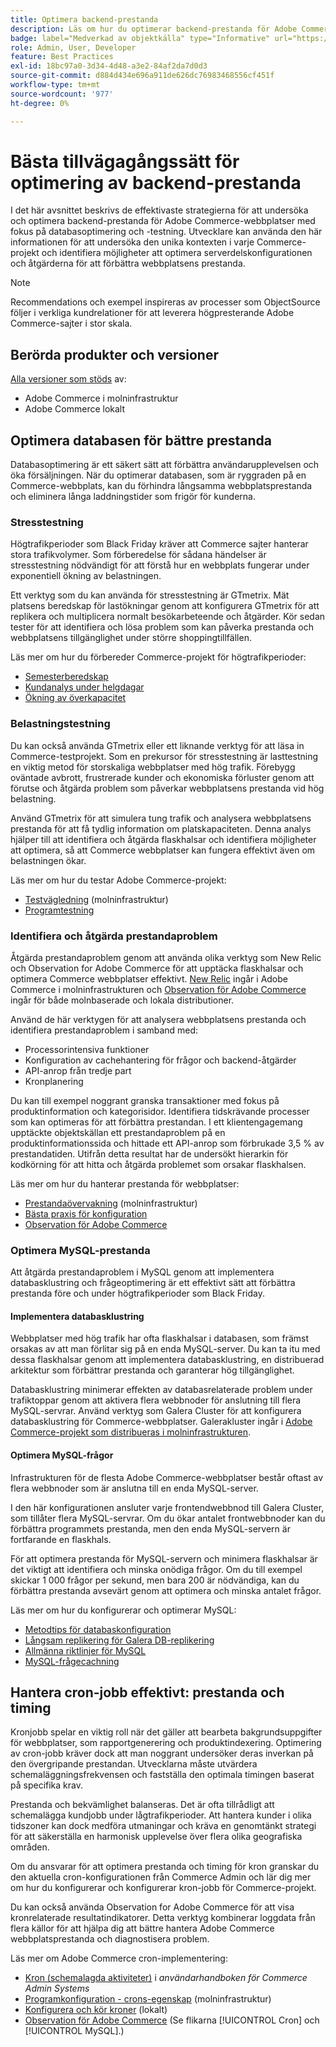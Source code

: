 ```yaml
---
title: Optimera backend-prestanda
description: Läs om hur du optimerar backend-prestanda för Adobe Commerce-webbplatser.
badge: label="Medverkad av objektkälla" type="Informative" url="https://objectsource.co.uk/" tooltip="objektkälla"
role: Admin, User, Developer
feature: Best Practices
exl-id: 18bc97a0-3d34-4d48-a3e2-84af2da7d0d3
source-git-commit: d884d434e696a911de626dc76983468556cf451f
workflow-type: tm+mt
source-wordcount: '977'
ht-degree: 0%

---
```


# Bästa tillvägagångssätt för optimering av backend-prestanda

I det här avsnittet beskrivs de effektivaste strategierna för att undersöka och optimera backend-prestanda för Adobe Commerce-webbplatser med fokus på databasoptimering och -testning. Utvecklare kan använda den här informationen för att undersöka den unika kontexten i varje Commerce-projekt och identifiera möjligheter att optimera serverdelskonfigurationen och åtgärderna för att förbättra webbplatsens prestanda.

>[!NOTE]
>
>Recommendations och exempel inspireras av processer som ObjectSource följer i verkliga kundrelationer för att leverera högpresterande Adobe Commerce-sajter i stor skala.

## Berörda produkter och versioner

[Alla versioner som stöds](../../../release/versions.md) av:

- Adobe Commerce i molninfrastruktur
- Adobe Commerce lokalt

## Optimera databasen för bättre prestanda

Databasoptimering är ett säkert sätt att förbättra användarupplevelsen och öka försäljningen. När du optimerar databasen, som är ryggraden på en Commerce-webbplats, kan du förhindra långsamma webbplatsprestanda och eliminera långa laddningstider som frigör för kunderna.

### Stresstestning

Högtrafikperioder som Black Friday kräver att Commerce sajter hanterar stora trafikvolymer. Som förberedelse för sådana händelser är stresstestning nödvändigt för att förstå hur en webbplats fungerar under exponentiell ökning av belastningen.

Ett verktyg som du kan använda för stresstestning är GTmetrix. Mät platsens beredskap för lastökningar genom att konfigurera GTmetrix för att replikera och multiplicera normalt besökarbeteende och åtgärder. Kör sedan tester för att identifiera och lösa problem som kan påverka prestanda och webbplatsens tillgänglighet under större shoppingtillfällen.

Läs mer om hur du förbereder Commerce-projekt för högtrafikperioder:

- [Semesterberedskap](https://experienceleague.adobe.com/docs/events/commerce-intelligence-webinar-recordings/2021/holiday-readiness.html?lang=sv-SE)
- [Kundanalys under helgdagar](https://experienceleague.adobe.com/docs/commerce-business-intelligence/mbi/analyze/performance/holiday-season-perf.html?lang=sv-SE)
- [Ökning av överkapacitet](https://experienceleague.adobe.com/docs/commerce-knowledge-base/kb/announcements/commerce-announcements/2021-holiday-surge-capacity-requests-for-magento-commerce-cloud.html?lang=sv-SE)

### Belastningstestning

Du kan också använda GTmetrix eller ett liknande verktyg för att läsa in Commerce-testprojekt. Som en prekursor för stresstestning är lasttestning en viktig metod för storskaliga webbplatser med hög trafik. Förebygg oväntade avbrott, frustrerade kunder och ekonomiska förluster genom att förutse och åtgärda problem som påverkar webbplatsens prestanda vid hög belastning.

Använd GTmetrix för att simulera tung trafik och analysera webbplatsens prestanda för att få tydlig information om platskapaciteten. Denna analys hjälper till att identifiera och åtgärda flaskhalsar och identifiera möjligheter att optimera, så att Commerce webbplatser kan fungera effektivt även om belastningen ökar.

Läs mer om hur du testar Adobe Commerce-projekt:

- [Testvägledning](https://experienceleague.adobe.com/docs/commerce-cloud-service/user-guide/develop/test/guidance.html?lang=sv-SE) (molninfrastruktur)
- [Programtestning](https://developer.adobe.com/commerce/testing/guide/)

### Identifiera och åtgärda prestandaproblem

Åtgärda prestandaproblem genom att använda olika verktyg som New Relic och Observation for Adobe Commerce för att upptäcka flaskhalsar och optimera Commerce webbplatser effektivt. [New Relic](https://experienceleague.adobe.com/docs/commerce-cloud-service/user-guide/monitor/new-relic/new-relic-service.html?lang=sv-SE) ingår i Adobe Commerce i molninfrastrukturen och [Observation för Adobe Commerce](/help/tools/observation-for-adobe-commerce/intro.md) ingår för både molnbaserade och lokala distributioner.

Använd de här verktygen för att analysera webbplatsens prestanda och identifiera prestandaproblem i samband med:

- Processorintensiva funktioner
- Konfiguration av cachehantering för frågor och backend-åtgärder
- API-anrop från tredje part
- Kronplanering

Du kan till exempel noggrant granska transaktioner med fokus på produktinformation och kategorisidor. Identifiera tidskrävande processer som kan optimeras för att förbättra prestandan. I ett klientengagemang upptäckte objektskällan ett prestandaproblem på en produktinformationssida och hittade ett API-anrop som förbrukade 3,5 % av prestandatiden. Utifrån detta resultat har de undersökt hierarkin för kodkörning för att hitta och åtgärda problemet som orsakar flaskhalsen.

Läs mer om hur du hanterar prestanda för webbplatser:

- [Prestandaövervakning](https://experienceleague.adobe.com/docs/commerce-cloud-service/user-guide/monitor/performance.html?lang=sv-SE) (molninfrastruktur)
- [Bästa praxis för konfiguration](/help/performance/configuration.md)
- [Observation för Adobe Commerce](/help/tools/observation-for-adobe-commerce/intro.md)

### Optimera MySQL-prestanda

Att åtgärda prestandaproblem i MySQL genom att implementera databasklustring och frågeoptimering är ett effektivt sätt att förbättra prestanda före och under högtrafikperioder som Black Friday.

#### Implementera databasklustring

Webbplatser med hög trafik har ofta flaskhalsar i databasen, som främst orsakas av att man förlitar sig på en enda MySQL-server. Du kan ta itu med dessa flaskhalsar genom att implementera databasklustring, en distribuerad arkitektur som förbättrar prestanda och garanterar hög tillgänglighet.

Databasklustring minimerar effekten av databasrelaterade problem under trafiktoppar genom att aktivera flera webbnoder för anslutning till flera MySQL-servrar. Använd verktyg som Galera Cluster för att konfigurera databasklustring för Commerce-webbplatser. Galerakluster ingår i [Adobe Commerce-projekt som distribueras i molninfrastrukturen](https://experienceleague.adobe.com/sv/docs/commerce-cloud-service/user-guide/architecture/pro-architecture).

#### Optimera MySQL-frågor

Infrastrukturen för de flesta Adobe Commerce-webbplatser består oftast av flera webbnoder som är anslutna till en enda MySQL-server.

I den här konfigurationen ansluter varje frontendwebbnod till Galera Cluster, som tillåter flera MySQL-servrar. Om du ökar antalet frontwebbnoder kan du förbättra programmets prestanda, men den enda MySQL-servern är fortfarande en flaskhals.

För att optimera prestanda för MySQL-servern och minimera flaskhalsar är det viktigt att identifiera och minska onödiga frågor. Om du till exempel skickar 1 000 frågor per sekund, men bara 200 är nödvändiga, kan du förbättra prestanda avsevärt genom att optimera och minska antalet frågor.

Läs mer om hur du konfigurerar och optimerar MySQL:

- [Metodtips för databaskonfiguration](https://experienceleague.adobe.com/docs/commerce-operations/implementation-playbook/best-practices/planning/database-on-cloud.html?lang=sv-SE)
- [Långsam replikering för Galera DB-replikering](https://experienceleague.adobe.com/docs/commerce-learn/tutorials/backend-development/galera-db-slow-replication.html?lang=sv-SE)
- [Allmänna riktlinjer för MySQL](/help/installation/prerequisites/database/mysql.md)
- [MySQL-frågecachning](https://experienceleague.adobe.com/docs/commerce-learn/tutorials/backend-development/mysql-query-cache.html?lang=sv-SE)

## Hantera cron-jobb effektivt: prestanda och timing

Kronjobb spelar en viktig roll när det gäller att bearbeta bakgrundsuppgifter för webbplatser, som rapportgenerering och produktindexering. Optimering av cron-jobb kräver dock att man noggrant undersöker deras inverkan på den övergripande prestandan. Utvecklarna måste utvärdera schemaläggningsfrekvensen och fastställa den optimala timingen baserat på specifika krav.

Prestanda och bekvämlighet balanseras. Det är ofta tillrådligt att schemalägga kundjobb under lågtrafikperioder. Att hantera kunder i olika tidszoner kan dock medföra utmaningar och kräva en genomtänkt strategi för att säkerställa en harmonisk upplevelse över flera olika geografiska områden.

Om du ansvarar för att optimera prestanda och timing för kron granskar du den aktuella cron-konfigurationen från Commerce Admin och lär dig mer om hur du konfigurerar och konfigurerar kron-jobb för Commerce-projekt.

Du kan också använda Observation for Adobe Commerce för att visa kronrelaterade resultatindikatorer. Detta verktyg kombinerar loggdata från flera källor för att hjälpa dig att bättre hantera Adobe Commerce webbplatsprestanda och diagnostisera problem.

Läs mer om Adobe Commerce cron-implementering:

- [Kron (schemalagda aktiviteter)](https://experienceleague.adobe.com/docs/commerce-admin/systems/tools/cron.html?lang=sv-SE) i _användarhandboken för Commerce Admin Systems_
- [Programkonfiguration - crons-egenskap](https://experienceleague.adobe.com/docs/commerce-cloud-service/user-guide/configure/app/properties/crons-property.html?lang=sv-SE) (molninfrastruktur)
- [Konfigurera och kör kroner](https://experienceleague.adobe.com/docs/commerce-cloud-service/user-guide/configure/app/properties/crons-property.html?lang=sv-SE) (lokalt)
- [Observation för Adobe Commerce](https://experienceleague.adobe.com/docs/commerce-operations/tools/observation-for-adobe-commerce/intro.html?lang=sv-SE) (Se flikarna [!UICONTROL Cron] och [!UICONTROL MySQL].)
